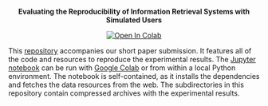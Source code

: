 <p align="center">
  <b>Evaluating the Reproducibility of Information Retrieval Systems with Simulated Users</b>    
</p>

<p align="center">
  <a target="_blank" href="https://colab.research.google.com/github/breuert/acmrep24/blob/main/main.ipynb">
    <img src="https://colab.research.google.com/assets/colab-badge.svg" alt="Open In Colab"/>
  </a>
</p>

This [repository](https://github.com/breuert/acmrep24) accompanies our short paper submission. It features all of the code and resources to reproduce the experimental results. The [Jupyter notebook](./main.ipynb) can be run with [Google Colab](https://colab.research.google.com/github/breuert/acmrep24/blob/main/main.ipynb) or from within a local Python environment. The notebook is self-contained, as it installs the dependencies and fetches the data resources from the web. The subdirectories in this repository contain compressed archives with the experimental results.
